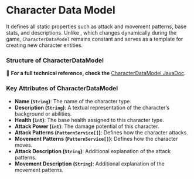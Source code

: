 # Character Data Model

It defines all static properties such as attack and movement patterns, base stats, and descriptions.
Unlike [](CharacterEntity.md), which changes dynamically during the game,
`CharacterDataModel` remains constant and serves as a template for creating new character entities.

### Structure of CharacterDataModel
📌 **For a full technical reference, check the**
[CharacterDataModel JavaDoc](../../../common/src/main/java/com/bteam/common/models/CharacterDataModel.java).

### Key Attributes of CharacterDataModel

- **Name (`String`)**: The name of the character type.
- **Description (`String`)**: A textual representation of the character’s background or abilities.
- **Health (`int`)**: The base health assigned to this character type.
- **Attack Power (`int`)**: The damage potential of this character.
- **Attack Patterns (`PatternService[]`)**: Defines how the character attacks.
- **Movement Patterns (`PatternService[]`)**: Defines how the character moves.
- **Attack Description (`String`)**: Additional explanation of the attack patterns.
- **Movement Description (`String`)**: Additional explanation of the movement patterns.